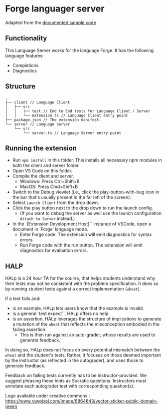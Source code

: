 # Forge languager server 

Adapted from the [documented sample code](https://code.visualstudio.com/api/language-extensions/language-server-extension-guide)

## Functionality

This Language Server works for the language Forge. It has the following language features:
- Completions
- Diagnostics 

## Structure

```
.
├── client // Language Client
│   ├── src
│   │   ├── test // End to End tests for Language Client / Server
│   │   └── extension.ts // Language Client entry point
├── package.json // The extension manifest.
└── server // Language Server
    └── src
        └── server.ts // Language Server entry point
```

## Running the extension

- Run `npm install` in this folder. This installs all necessary npm modules in both the client and server folder.
- Open VS Code on this folder.
- Compile the client and server.
  - Windows: Press Ctrl+Shift+B
  - MacOS: Press Cmd+Shift+B
- Switch to the Debug viewlet (i.e., click the play-button-with-bug icon in the bar that's usually present in the far left of the screen).
- Select `Launch Client` from the drop down.
- Click the play button next to the drop down to run the launch config.
  - (If you want to debug the server as well use the launch configuration `Attach to Server` instead.)
- In the `[Extension Development Host]`` instance of VSCode, open a document in 'Forge' language mode.
  - Enter Forge code. The extension will emit diagnostics for syntax errors.
  - Run Forge code with the run button. The extension will emit diagnostics for evaluation errors.


## HALP

HALp is a 24 hour TA for the course, that helps students understand why their tests may not be consistent with the problem specification. It does so by running student tests against a correct implementation (`wheat`).

If a test fails and:

-  is an example, HALp lets users know that the example is invalid.
-  is a general `test expect``, HALp offers no help.
-  is an assertion, HALp leverages the structure of implications to generate a mutation of the `wheat` that reflects the misconception embodied in the failing assertion. 
   -  This is then run against an auto-grader, whose results are used to generate feedback.

In doing so, HALp does not focus on every potential mismatch between the `wheat` and the student's tests. Rather, it focuses on those deemed important by the instructor (as reflected in the autograder), and uses those to generate feedback.

Feedback on failing tests currently has to be instructor-provided. We suggest phrasing these hints as Socratic questions. Instructors must annotate each autograder test with corresponding question(s).

Logo available under creative commons : https://www.rawpixel.com/image/6864843/vector-sticker-public-domain-green